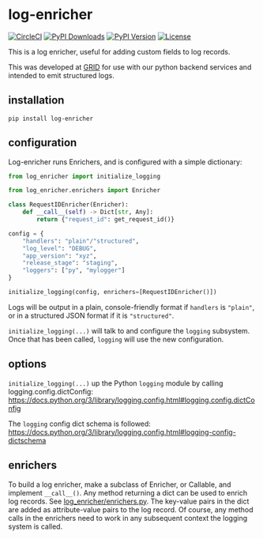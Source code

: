 log-enricher
============
[![CircleCI](https://circleci.com/gh/arni-inaba/log-enricher.svg?style=svg)](https://circleci.com/gh/arni-inaba/log-enricher)
[![PyPI Downloads](https://img.shields.io/pypi/dm/log-enricher.svg)](https://pypi.org/project/log-enricher/)
[![PyPI Version](https://img.shields.io/pypi/v/log-enricher.svg)](https://pypi.org/project/log-enricher/)
[![License](https://img.shields.io/badge/license-mit-blue.svg)](https://pypi.org/project/log-enricher/)

This is a log enricher, useful for adding custom fields to log records.

This was developed at [GRID](https://github.com/GRID-is) for use with our
python backend services and intended to emit structured logs.

installation
------------
```
pip install log-enricher
```

configuration
-------------

Log-enricher runs Enrichers, and is configured with a simple dictionary:

```python
from log_enricher import initialize_logging

from log_enricher.enrichers import Enricher

class RequestIDEnricher(Enricher):
    def __call__(self) -> Dict[str, Any]:
        return {"request_id": get_request_id()}

config = {
    "handlers": "plain"/"structured",
    "log_level": "DEBUG",
    "app_version": "xyz",
    "release_stage": "staging",
    "loggers": ["py", "mylogger"]
}

initialize_logging(config, enrichers=[RequestIDEnricher()])
```

Logs will be output in a plain, console-friendly format if `handlers` is 
`"plain"`, or in a structured JSON format if it is `"structured"`.

`initialize_logging(...)` will talk to and configure the `logging` subsystem. Once that has been called, `logging`
will use the new configuration.

options
-------
`initialize_logging(...)` up the Python `logging` module by calling logging.config.dictConfig: 
https://docs.python.org/3/library/logging.config.html#logging.config.dictConfig

The `logging` config dict schema is followed: 
https://docs.python.org/3/library/logging.config.html#logging-config-dictschema


enrichers
---------
To build a log enricher, make a subclass of Enricher, or Callable, and implement `__call__()`. Any method returning 
a dict can be used to enrich log records. See [log_enricher/enrichers.py](log_enricher/enrichers.py). The key-value
pairs in the dict are added as attribute-value pairs to the log record. Of course, any method calls in the 
enrichers need to  work in any subsequent context the logging system is called.
